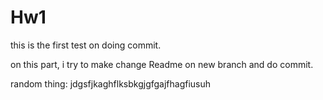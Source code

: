 # Hw1
 
this is the first test on doing commit.

on this part, i try to make change Readme on new branch and do commit.

random thing: jdgsfjkaghflksbkgjgfgajfhagfiusuh
